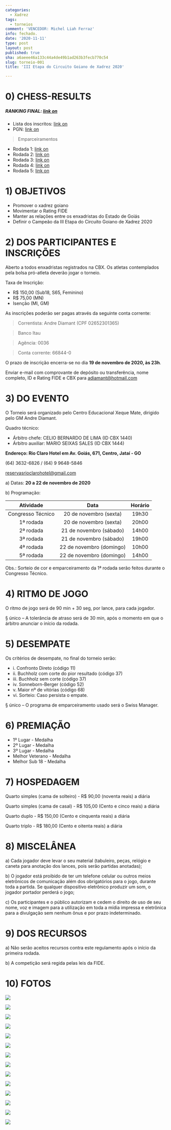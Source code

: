 ```yaml
---
categories:
  - Xadrez
tags:
  - torneios
comment: 'VENCEDOR: Michel Liah Ferraz'
info: fechado.
date: '2020-11-11'
type: post
layout: post
published: true
sha: a6aeee46a133c44a4de49b1ad263b3fecb770c54
slug: torneio-001
title: 'III Etapa do Circuito Goiano de Xadrez 2020'

---
```

# 0) CHESS-RESULTS

##### RANKING FINAL: [link on](https://chess-results.com/tnr540625.aspx?lan=1&art=4&turdet=YES&flag=30)
- Lista dos inscritos: [link on](https://chess-results.com/tnr540625.aspx?lan=1)
- PGN: [link on](https://chess-results.com/PartieSuche.aspx?lan=1&id=50023&tnr=540625&art=3)

>Emparceiramentos
 - Rodada 1: [link on](https://chess-results.com/tnr540625.aspx?lan=1&art=2&rd=1&turdet=YES&flag=30)
 - Rodada 2: [link on](https://chess-results.com/tnr540625.aspx?lan=1&art=2&rd=2&turdet=YES&flag=30)
 - Rodada 3: [link on](https://chess-results.com/tnr540625.aspx?lan=1&art=2&rd=3&turdet=YES&flag=30)
 - Rodada 4: [link on](https://chess-results.com/tnr540625.aspx?lan=1&art=2&rd=4&turdet=YES&flag=30)
 - Rodada 5: [link on](https://chess-results.com/tnr540625.aspx?lan=1&art=2&rd=5&turdet=YES&flag=30)

# 1) OBJETIVOS
- Promover o xadrez goiano
- Movimentar o Rating FIDE
- Manter as relações entre os enxadristas do Estado de Goiás
- Definir o Campeão da III Etapa do Circuito Goiano de Xadrez 2020

# 2) DOS PARTICIPANTES E INSCRIÇÕES

Aberto a todos enxadristas registrados na CBX.
Os atletas contemplados pela bolsa pró-atleta deverão jogar o torneio.

Taxa de Inscrição:
- R$ 150,00 (Sub18, S65, Feminino)
- R$ 75,00 (MN)
- Isenção (MI, GM)

As inscrições poderão ser pagas através da seguinte conta corrente:
>Correntista: Andre Diamant (CPF 02652301365)

>Banco Itau

>Agência: 0036

>Conta corrente: 66844-0

O prazo de inscrição encerra-se no dia **19 de novembro de 2020, às 23h**.

Enviar e-mail com comprovante de depósito ou transferência, nome completo, ID e Rating FIDE e CBX para adiamant@hotmail.com

# 3) DO EVENTO

O Torneio será organizado pelo Centro Educacional Xeque Mate, dirigido pelo GM Andre Diamant.

Quadro técnico:
- Árbitro chefe: CELIO BERNARDO DE LIMA (ID CBX 1440)
- Árbitro auxiliar: MARIO SEIXAS SALES (ID CBX 1444)

**Endereço: Rio Claro Hotel em Av. Goiás, 671, Centro, Jataí - GO**

(64) 3632-6826 / (64) 9 9648-5846

reservasrioclarohotel@gmail.com

a) Datas: **20 a 22 de novembro de 2020**

b) Programação:

| Atividade | Data | Horário |
|:-:|:-:|:-:|
| Congresso Técnico | 20 de novembro (sexta) | 19h30 |
| 1ª rodada | 20 de novembro (sexta) | 20h00 |
| 2ª rodada | 21 de novembro (sábado) | 14h00 |
| 3ª rodada | 21 de novembro (sábado) | 19h00 |
| 4ª rodada | 22 de novembro (domingo) | 10h00 |
| 5ª rodada | 22 de novembro (domingo) | 14h00 |

Obs.: Sorteio de cor e emparceiramento da 1ª rodada serão feitos durante o Congresso Técnico.

# 4) RITMO DE JOGO

O ritmo de jogo será de 90 min + 30 seg, por lance, para cada jogador.

§ único – A tolerância de atraso será de 30 min, após o momento em que o árbitro anunciar o início da rodada.

# 5) DESEMPATE

Os critérios de desempate, no final do torneio serão:
- i. Confronto Direto (código 11)
- ii. Buchholz com corte do pior resultado (código 37)
- iii. Buchholz sem corte (código 37)
- iv. Sonneborn-Berger (código 52)
- v. Maior nº de vitórias (código 68)
- vi. Sorteio: Caso persista o empate.

§ único – O programa de emparceiramento usado será o Swiss Manager.

# 6) PREMIAÇÃO
- 1º Lugar - Medalha
- 2º Lugar - Medalha
- 3º Lugar - Medalha
- Melhor Veterano - Medalha
- Melhor Sub 18 - Medalha

# 7) HOSPEDAGEM

Quarto simples (cama de solteiro) - R$ 90,00 (noventa reais) a diária

Quarto simples (cama de casal) - R$ 105,00 (Cento e cinco reais) a diária

Quarto duplo - R$ 150,00 (Cento e cinquenta reais) a diária

Quarto triplo - R$ 180,00 (Cento e oitenta reais) a diária

# 8) MISCELÂNEA

a) Cada jogador deve levar o seu material (tabuleiro, peças, relógio e caneta para anotação dos lances, pois serão partidas anotadas);

b) O jogador está proibido de ter um telefone celular ou outros meios eletrônicos de comunicação além dos obrigatórios para o jogo, durante toda a partida. Se qualquer dispositivo eletrônico produzir um som, o jogador portador perderá o jogo;

c) Os participantes e o público autorizam e cedem o direito de uso de seu nome, voz e imagem para a utilização em toda a mídia impressa e eletrônica para a divulgação sem nenhum ônus e por prazo indeterminado.

# 9) DOS RECURSOS

a) Não serão aceitos recursos contra este regulamento após o início da primeira rodada.

b) A competição será regida pelas leis da FIDE.

# 10) FOTOS

[![](https://raw.githubusercontent.com/marioseixas/marioseixas.github.io/master/category/torneio-001%202%20(2).jpeg)](https://raw.githubusercontent.com/marioseixas/marioseixas.github.io/master/category/torneio-001%202%20(2).jpeg)

[![](https://raw.githubusercontent.com/marioseixas/marioseixas.github.io/master/category/torneio-001%202%20(1).jpeg)](https://raw.githubusercontent.com/marioseixas/marioseixas.github.io/master/category/torneio-001%202%20(1).jpeg)

[![](https://raw.githubusercontent.com/marioseixas/marioseixas.github.io/master/category/torneio-001%202.jpeg)](https://raw.githubusercontent.com/marioseixas/marioseixas.github.io/master/category/torneio-001%202.jpeg)

[![](https://raw.githubusercontent.com/marioseixas/marioseixas.github.io/master/category/torneio-001%200%20(1).jpeg)](https://raw.githubusercontent.com/marioseixas/marioseixas.github.io/master/category/torneio-001%200%20(1).jpeg)

[![](https://raw.githubusercontent.com/marioseixas/marioseixas.github.io/master/category/torneio-001%200%20(10).jpeg)](https://raw.githubusercontent.com/marioseixas/marioseixas.github.io/master/category/torneio-001%200%20(10).jpeg)

[![](https://raw.githubusercontent.com/marioseixas/marioseixas.github.io/master/category/torneio-001%200%20(2).jpeg)](https://raw.githubusercontent.com/marioseixas/marioseixas.github.io/master/category/torneio-001%200%20(2).jpeg)

[![](https://raw.githubusercontent.com/marioseixas/marioseixas.github.io/master/category/torneio-001%200%20(3).jpeg)](https://raw.githubusercontent.com/marioseixas/marioseixas.github.io/master/category/torneio-001%200%20(3).jpeg)

[![](https://raw.githubusercontent.com/marioseixas/marioseixas.github.io/master/category/torneio-001%200%20(4).jpeg)](https://raw.githubusercontent.com/marioseixas/marioseixas.github.io/master/category/torneio-001%200%20(4).jpeg)

[![](https://raw.githubusercontent.com/marioseixas/marioseixas.github.io/master/category/torneio-001%200%20(5).jpeg)](https://raw.githubusercontent.com/marioseixas/marioseixas.github.io/master/category/torneio-001%200%20(5).jpeg)

[![](https://raw.githubusercontent.com/marioseixas/marioseixas.github.io/master/category/torneio-001%200%20(6).jpeg)](https://raw.githubusercontent.com/marioseixas/marioseixas.github.io/master/category/torneio-001%200%20(6).jpeg)

[![](https://raw.githubusercontent.com/marioseixas/marioseixas.github.io/master/category/torneio-001%200%20(7).jpeg)](https://raw.githubusercontent.com/marioseixas/marioseixas.github.io/master/category/torneio-001%200%20(7).jpeg)

[![](https://raw.githubusercontent.com/marioseixas/marioseixas.github.io/master/category/torneio-001%200%20(8).jpeg)](https://raw.githubusercontent.com/marioseixas/marioseixas.github.io/master/category/torneio-001%200%20(8).jpeg)

[![](https://raw.githubusercontent.com/marioseixas/marioseixas.github.io/master/category/torneio-001%200%20(9).jpeg)](https://raw.githubusercontent.com/marioseixas/marioseixas.github.io/master/category/torneio-001%200%20(9).jpeg)

[![](https://raw.githubusercontent.com/marioseixas/marioseixas.github.io/master/category/torneio-001%200.jpeg)](https://raw.githubusercontent.com/marioseixas/marioseixas.github.io/master/category/torneio-001%200.jpeg)
